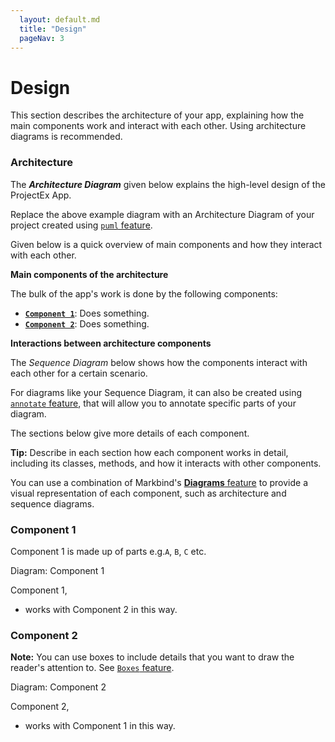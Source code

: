 ```yaml
---
  layout: default.md
  title: "Design"
  pageNav: 3
---
```


# Design

<box type="tip">
This section describes the architecture of your app, explaining how the main components work and interact with each other. Using architecture diagrams is recommended.
</box>

### Architecture

The ***Architecture Diagram*** given below explains the high-level design of the ProjectEx App.

<puml src="../diagrams/example.puml" width=300 />
<box type="info">

Replace the above example diagram with an Architecture Diagram of your project created using [`puml` feature](https://markbind.org/userGuide/components/imagesAndDiagrams.html#diagrams).
</box>

Given below is a quick overview of main components and how they interact with each other.

**Main components of the architecture**

The bulk of the app's work is done by the following components:

* [**`Component 1`**](#component-1): Does something.
* [**`Component 2`**](#component-2): Does something.

**Interactions between architecture components**

The *Sequence Diagram* below shows how the components interact with each other for a certain scenario.

<annotate src="../images/johndoe.png" width="300" alt="Sample Image">
  <!-- Minimal Point -->
  <a-point x="25%" y="25%" content="This point is 25% from the left and 25% from the top" />
  <!-- Customize Point Size (default size is 40px) -->
  <a-point x="50%" y="25%" content="This point is 50% from the left and 25% from the top"  size="60"/>
  <!-- Customize Point Header (default is empty) -->
  <a-point x="75%" y="25%" content="This point is 75% from the left and 25% from the top"  header="This has a header"/>
  <!-- Customize Point Color (default color is green) -->
  <a-point x="33%" y="50%" content="This point is 33% from the left and 50% from the top"  color="red"/>
  <!-- Customize Point Opacity (default opacity is 0.3) -->
  <a-point x="66%" y="50%" content="This point is 66% from the left and 50% from the top"  opacity="0.7"/>
  <!-- Customize Point Label (default is empty) -->
  <a-point x="25%" y="75%" content="This point is 25% from the left and 75% from the top" label="1"/>
  <!-- Customize Text Color (default color is black) -->
  <a-point x="50%" y="75%" content="This point is 50% from the left and 75% from the top"  textColor="white" color="black" label="2" opacity="1"/>
  <!-- Customize Font Size (default font size is 14) -->
  <a-point x="75%" y="75%" content="This point is 75% from the left and 75% from the top"  fontSize="30" label="3"/>
</annotate>
<box type="info">

For diagrams like your Sequence Diagram, it can also be created using [`annotate` feature](https://markbind.org/userGuide/components/imagesAndDiagrams.html#annotations), that will allow you to annotate specific parts of your diagram.
</box>

The sections below give more details of each component.

<box type="tip">

**Tip:** Describe in each section how each component works in detail, including its classes, methods, and how it interacts with other components.

You can use a combination of Markbind's [**Diagrams** feature](https://markbind.org/userGuide/components/imagesAndDiagrams.html#diagrams) to provide a visual representation of each component, such as architecture and sequence diagrams.
</box>

### Component 1

Component 1 is made up of parts e.g.`A`, `B`, `C` etc.

<pic src="../images/johndoe.png" width="200px" style="margin-bottom: 20px;">
Diagram: Component 1
</pic>

Component 1,

* works with Component 2 in this way.

### Component 2

<box type="info" seamless>

**Note:** You can use boxes to include details that you want to draw the reader's attention to. See [`Boxes` feature](https://markbind.org/userGuide/components/presentation.html#boxes).
</box>

<pic src="../images/johndoe.png" width="200px" style="margin-bottom: 20px;">
Diagram: Component 2
</pic>

Component 2,

* works with Component 1 in this way.
